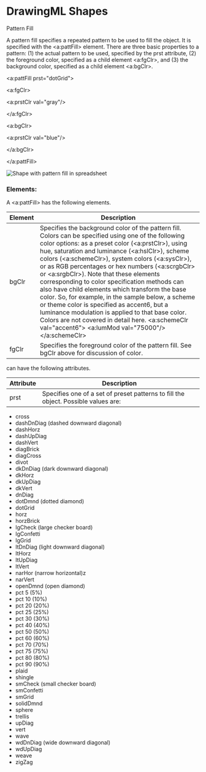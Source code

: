# DrawingML Shapes

Pattern Fill

A pattern fill specifies a repeated pattern to be used to fill the object. It is specified with the <a:pattFill> element. There are three basic properties to a pattern: (1) the actual pattern to be used, specified by the prst attribute, (2) the foreground color, specified as a child element <a:fgClr>, and (3) the background color, specified as a child element <a:bgClr>.

<a:pattFill prst="dotGrid">

<a:fgClr>

<a:prstClr val="gray"/>

</a:fgClr>

<a:bgClr>

<a:prstClr val="blue"/>

</a:bgClr>

</a:pattFill>

![Shape with pattern fill in spreadsheet](drwImages\drwSp-patternFill.gif)

### Elements:

A <a:pattFill> has the following elements.

| Element | Description                                                                                                                                                                                                                                                                                                                                                                                                                                                                                                                                                                                                                                                                                                                           |
| ------- | ------------------------------------------------------------------------------------------------------------------------------------------------------------------------------------------------------------------------------------------------------------------------------------------------------------------------------------------------------------------------------------------------------------------------------------------------------------------------------------------------------------------------------------------------------------------------------------------------------------------------------------------------------------------------------------------------------------------------------------- |
| bgClr   | Specifies the background color of the pattern fill. Colors can be specified using one of the following color options: as a preset color (<a:prstClr>), using hue, saturation and luminance (<a:hslClr>), scheme colors (<a:schemeClr>), system colors (<a:sysClr>), or as RGB percentages or hex numbers (<a:scrgbClr> or <a:srgbClr>). Note that these elements corresponding to color specification methods can also have child elements which transform the base color. So, for example, in the sample below, a scheme or theme color is specified as accent6, but a luminance modulation is applied to that base color. Colors are not covered in detail here. <a:schemeClr val="accent6"> <a:lumMod val="75000"/> </a:schemeClr> |
| fgClr   | Specifies the foreground color of the pattern fill. See bgClr above for discussion of color.                                                                                                                                                                                                                                                                                                                                                                                                                                                                                                                                                                                                                                          |

<pattFill> can have the following attributes.

| Attribute | Description                                                                        |
| --------- | ---------------------------------------------------------------------------------- |
| prst      | Specifies one of a set of preset patterns to fill the object. Possible values are: |

- cross
- dashDnDiag (dashed downward diagonal)
- dashHorz
- dashUpDiag
- dashVert
- diagBrick
- diagCross
- divot
- dkDnDiag (dark downward diagonal)
- dkHorz
- dkUpDiag
- dkVert
- dnDiag
- dotDmnd (dotted diamond)
- dotGrid
- horz
- horzBrick
- lgCheck (large checker board)
- lgConfetti
- lgGrid
- ltDnDiag (light downward diagonal)
- ltHorz
- ltUpDiag
- ltVert
- narHor (narrow horizontal)z
- narVert
- openDmnd (open diamond)
- pct 5 (5%)
- pct 10 (10%)
- pct 20 (20%)
- pct 25 (25%)
- pct 30 (30%)
- pct 40 (40%)
- pct 50 (50%)
- pct 60 (60%)
- pct 70 (70%)
- pct 75 (75%)
- pct 80 (80%)
- pct 90 (90%)
- plaid
- shingle
- smCheck (small checker board)
- smConfetti
- smGrid
- solidDmnd
- sphere
- trellis
- upDiag
- vert
- wave
- wdDnDiag (wide downward diagonal)
- wdUpDiag
- weave
- zigZag
